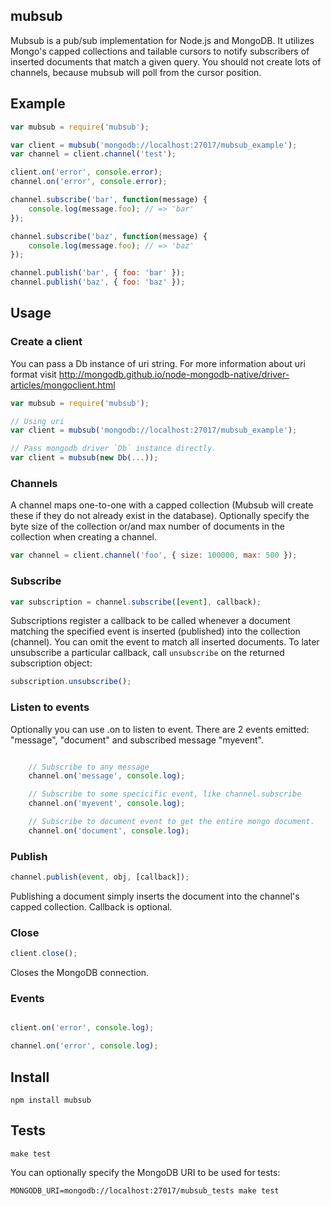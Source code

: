 ## mubsub

Mubsub is a pub/sub implementation for Node.js and MongoDB.  It utilizes Mongo's capped collections and tailable cursors to notify subscribers of inserted documents that match a given query. You should not create lots of channels, because mubsub will poll from the cursor position.


## Example

```javascript
var mubsub = require('mubsub');

var client = mubsub('mongodb://localhost:27017/mubsub_example');
var channel = client.channel('test');

client.on('error', console.error);
channel.on('error', console.error);

channel.subscribe('bar', function(message) {
    console.log(message.foo); // => 'bar'
});

channel.subscribe('baz', function(message) {
    console.log(message.foo); // => 'baz'
});

channel.publish('bar', { foo: 'bar' });
channel.publish('baz', { foo: 'baz' });

```

## Usage

### Create a client

You can pass a Db instance of uri string. For more information about uri format visit http://mongodb.github.io/node-mongodb-native/driver-articles/mongoclient.html

```javascript
var mubsub = require('mubsub');

// Using uri
var client = mubsub('mongodb://localhost:27017/mubsub_example');

// Pass mongodb driver `Db` instance directly.
var client = mubsub(new Db(...));
```

### Channels

A channel maps one-to-one with a capped collection (Mubsub will create these if they do not already exist in the database).  Optionally specify the byte size of the collection or/and max number of documents in the collection when creating a channel.

```javascript
var channel = client.channel('foo', { size: 100000, max: 500 });
```

### Subscribe

```javascript
var subscription = channel.subscribe([event], callback);
```

Subscriptions register a callback to be called whenever a document matching the specified event is inserted (published) into the collection (channel).  You can omit the event to match all inserted documents. To later unsubscribe a particular callback, call `unsubscribe` on the returned subscription object:

```javascript
subscription.unsubscribe();
```

### Listen to events

Optionally you can use .on to listen to event. There are 2 events emitted: "message", "document" and subscribed message "myevent".

```javascript

    // Subscribe to any message
    channel.on('message', console.log);

    // Subscribe to some specicific event, like channel.subscribe
    channel.on('myevent', console.log);

    // Subscribe to document event to get the entire mongo document.
    channel.on('document', console.log);
```

### Publish

```javascript
channel.publish(event, obj, [callback]);
```

Publishing a document simply inserts the document into the channel's capped collection. Callback is optional.

### Close

```javascript
client.close();
```

Closes the MongoDB connection.

### Events

```javascript

client.on('error', console.log);

channel.on('error', console.log);

```

Install
-------

    npm install mubsub

Tests
-----

    make test

You can optionally specify the MongoDB URI to be used for tests:

    MONGODB_URI=mongodb://localhost:27017/mubsub_tests make test

